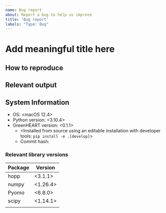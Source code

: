 ```yaml
---
name: Bug report
about: Report a bug to help us improve
title: 'Bug report'
labels: "Type: Bug"
---
```


<!--
Thank you for taking the time to report a bug. If you aren't certain whether an issue
is a bug, please first open a Discussion. Before submitting, please reread your
description to ensure that other readers can reasonably understand the issue
you're facing and the impact on your workflow or results.

IMPORTANT NOTES

1. Replace all example text (contained in "<>") or anywhere specifically commenting to replace the
   text, leaving any guiding HTML comments in place (formatted like this large block so it won't
   show up in your Bug Report text.)
2. Use GH flavored markdown: https://docs.github.com/en/get-started/writing-on-github/getting-started-with-writing-and-formatting-on-github/basic-writing-and-formatting-syntax,
   especially for code snippets, which should look like the following:
   ```python
   a = 1
   b = 2
   print(a + b)
   ```
3. Please be as thorough as possible when describing what went wrong, and what was expected from a
   correct solution. The amount of information required to describe the bug may differ, but more
   information is always helpful to ensure you receive the help you need.
-->

<!--The title should clearly define the issue succinctly.-->
# Add meaningful title here

<!-- Describe your bug/issue here using as much detail as necessary. -->


## How to reproduce

<!-- Describe how another person with no context can recreate this issue. -->


## Relevant output

<!-- Include any output, plots, tracebacks, or other means of communication here to add context to
the problem. All code and full tracebacks should be properly markdown formatted. -->


## System Information
<!-- Add your information here. -->
- OS: <macOS 12.4>
  <!-- e.g. Ubuntu 20.04 or macOS 10.12 -->
- Python version: <3.10.4>
  <!-- All OS: `python --version`-->
- GreenHEART version: <0.1.1>
  <!--
  Unix: pip freeze | grep greenheart | awk -F"git@" '/git@/{print $2}' | awk -F"#egg" '/#egg/{print $1}'
  Windows: `pip list --format freeze | findstr greenheart`
  -->
  - <Installed from source using an editable installation with developer tools: `pip install -e .[develop]`>
  - Commit hash: <commit-hash>
    <!--
    Unix: `pip freeze | grep greenheart | awk -F"git@" '/git@/{print $2}' | awk -F"#egg" '/#egg/{print $1}'`
    Windows: `pip freeze | findstr greenheart`, then copy the full git hash between "git@" and "#egg"
    -->

### Relevant library versions
<!--
Use `pip freeze` to gather the relevant versions, and use the markdown table formatting as
demonstrated below to replacing all relavant packages and their versions.
-->
  | Package | Version |
  | ------- | ------- |
  | hopp | <3.1.1> |
  | numpy | <1.26.4> |
  | Pyomo | <6.8.0> |
  | scipy | <1.14.1> |
  | <another-relevant-package> | <version> |
